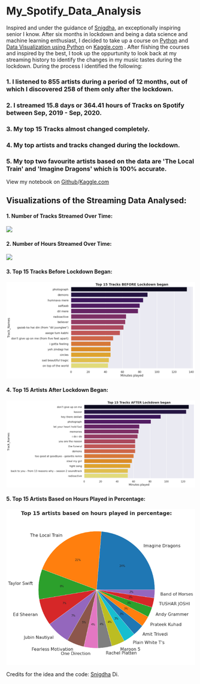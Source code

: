 # My_Spotify_Data_Analysis
Inspired and under the guidance of [Snigdha](https://github.com/Sniggdhaa/Me-Music-and-I), an exceptionally inspiring senior I know.
After six months in lockdown and being a data science and machine learning enthusiast, I decided to take up a course on [Python](https://www.kaggle.com/learn/python) and [Data Visualization using Python](https://www.kaggle.com/learn/data-visualization) on [Kaggle.com](https://www.kaggle.com/) . After fiishing the courses and inspired by the best, I took up the oppurtunity to look back at my streaming history to identify the changes in my music tastes during the lockdown. 
During the process I identified the following:  
### 1. I listened to 855 artists during a period of 12 months, out of which I discovered 258 of them only after the lockdown.
### 2. I streamed 15.8 days or 364.41 hours of Tracks on Spotify between Sep, 2019 - Sep, 2020.
### 3. My top 15 Tracks almost changed completely. 
### 4. My top artists and tracks changed during the lockdown.
### 5. My top two favourite artists based on the data are 'The Local Train' and 'Imagine Dragons' which is 100% accurate.

View my notebook on [Github](https://github.com/AkshetPatel/My_Spotify_Data_Analysis/blob/master/my-spotify-streamingdata-analysis.ipynb)/[Kaggle.com](https://www.kaggle.com/akshetpatel/my-spotify-streamingdata-analysis)
## Visualizations of the Streaming Data Analysed:
#### 1. Number of Tracks Streamed Over Time:
![](https://github.com/akshetP/My_Spotify_Data_Analysis/blob/main/Images_of_Visualized_Data/Number%20of%20Tracks%20Streamed%20Over%20Time.png)

#### 2. Number of Hours Streamed Over Time:
![](https://github.com/akshetP/My_Spotify_Data_Analysis/blob/main/Images_of_Visualized_Data/Number%20of%20Hours%20Streamed%20Over%20Time.png)

#### 3. Top 15 Tracks Before Lockdown Began:
![](https://github.com/AkshetPatel/My_Spotify_Data_Analysis/blob/master/Images_of_Visualized_Data/Top%2015%20Tracks%20Before%20Lockdown%20Began.png)

#### 4. Top 15 Artists After Lockdown Began:
![](https://github.com/AkshetPatel/My_Spotify_Data_Analysis/blob/master/Images_of_Visualized_Data/Top%2015%20Tracks%20After%20Lockdown%20began.png)

#### 5. Top 15 Artists Based on Hours Played in Percentage:
![](https://github.com/AkshetPatel/My_Spotify_Data_Analysis/blob/master/Images_of_Visualized_Data/Top%2015%20Artists%20Based%20on%20Hours%20Played%20in%20Percentage.png)

Credits for the idea and the code: [Snigdha](https://github.com/Sniggdhaa) Di. 
